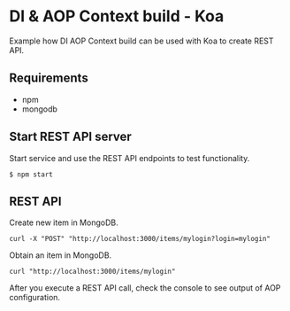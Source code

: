 # DI & AOP Context build - Koa

Example how DI AOP Context build can be used with Koa to create REST API.

## Requirements

* npm
* mongodb

## Start REST API server

Start service and use the REST API endpoints to test functionality.

```
$ npm start
```

## REST API

Create new item in MongoDB.

```
curl -X "POST" "http://localhost:3000/items/mylogin?login=mylogin"
```

Obtain an item in MongoDB.

```
curl "http://localhost:3000/items/mylogin"
```

After you execute a REST API call, check the console to see output of AOP configuration. 
